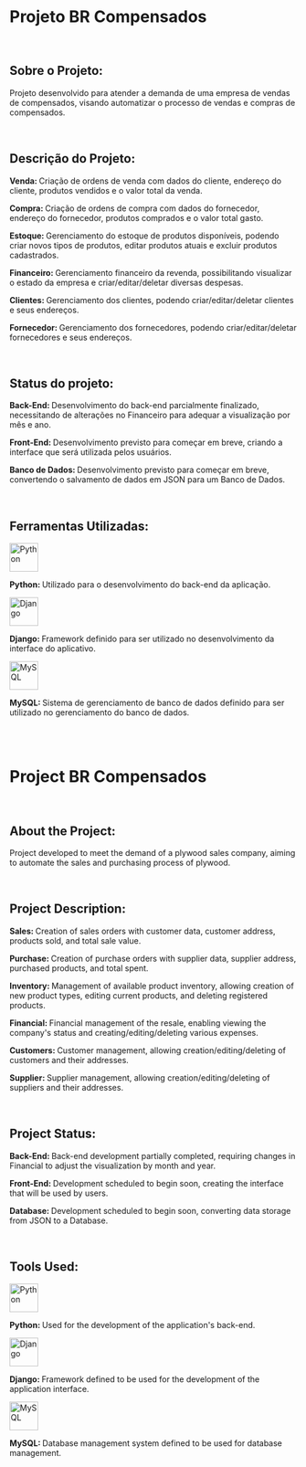 <h1>Projeto BR Compensados</h1>

</br>

<h2>Sobre o Projeto:</h2>
<p>Projeto desenvolvido para atender a demanda de uma empresa de vendas de compensados, visando automatizar o processo de vendas e compras de compensados.</p>

</br>

<h2>Descrição do Projeto:</h2>
<p><b>Venda: </b>Criação de ordens de venda com dados do cliente, endereço do cliente, produtos vendidos e o valor total da venda.</p>
<p><b>Compra: </b>Criação de ordens de compra com dados do fornecedor, endereço do fornecedor, produtos comprados e o valor total gasto.</p>
<p><b>Estoque: </b>Gerenciamento do estoque de produtos disponíveis, podendo criar novos tipos de produtos, editar produtos atuais e excluir produtos cadastrados.</p>
<p><b>Financeiro: </b>Gerenciamento financeiro da revenda, possibilitando visualizar o estado da empresa e criar/editar/deletar diversas despesas.</p>
<p><b>Clientes: </b>Gerenciamento dos clientes, podendo criar/editar/deletar clientes e seus endereços.</p>
<p><b>Fornecedor: </b>Gerenciamento dos fornecedores, podendo criar/editar/deletar fornecedores e seus endereços.</p>

</br>

<h2>Status do projeto:</h2>
<p><b>Back-End: </b>Desenvolvimento do back-end parcialmente finalizado, necessitando de alterações no Financeiro para adequar a visualização por mês e ano.</p>
<p><b>Front-End: </b>Desenvolvimento previsto para começar em breve, criando a interface que será utilizada pelos usuários.</p>
<p><b>Banco de Dados: </b>Desenvolvimento previsto para começar em breve, convertendo o salvamento de dados em JSON para um Banco de Dados.</p>

</br>

<h2>Ferramentas Utilizadas:</h2>
<img width="50" alt="Python" src="https://github.com/Eduardo-JS-22/ProjetoBRCompensados/assets/135711340/174cdb4f-06e5-486c-907c-704a1e669ee3"><p><b>Python: </b>Utilizado para o desenvolvimento do back-end da aplicação.</p>
<img width="50" alt="Django" src="https://github.com/Eduardo-JS-22/ProjetoBRCompensados/assets/135711340/92e82b55-4878-4bf2-8085-4dadaaae7468"><p><b>Django: </b>Framework definido para ser utilizado no desenvolvimento da interface do aplicativo.</p>
<img width="50" alt="MySQL" src="https://github.com/Eduardo-JS-22/ProjetoBRCompensados/assets/135711340/91be1295-44ea-4c4e-95bd-118d3aa8e451"><p><b>MySQL: </b>Sistema de gerenciamento de banco de dados definido para ser utilizado no gerenciamento do banco de dados.</p>

</br>
</br>

<h1>Project BR Compensados</h1>

</br>

<h2>About the Project:</h2>
<p>Project developed to meet the demand of a plywood sales company, aiming to automate the sales and purchasing process of plywood.</p>

</br>

<h2>Project Description:</h2>
<p><b>Sales: </b>Creation of sales orders with customer data, customer address, products sold, and total sale value.</p>
<p><b>Purchase: </b>Creation of purchase orders with supplier data, supplier address, purchased products, and total spent.</p>
<p><b>Inventory: </b>Management of available product inventory, allowing creation of new product types, editing current products, and deleting registered products.</p>
<p><b>Financial: </b>Financial management of the resale, enabling viewing the company's status and creating/editing/deleting various expenses.</p>
<p><b>Customers: </b>Customer management, allowing creation/editing/deleting of customers and their addresses.</p>
<p><b>Supplier: </b>Supplier management, allowing creation/editing/deleting of suppliers and their addresses.</p>

</br>

<h2>Project Status:</h2>
<p><b>Back-End: </b>Back-end development partially completed, requiring changes in Financial to adjust the visualization by month and year.</p>
<p><b>Front-End: </b>Development scheduled to begin soon, creating the interface that will be used by users.</p>
<p><b>Database: </b>Development scheduled to begin soon, converting data storage from JSON to a Database.</p>

</br>

<h2>Tools Used:</h2>
<img width="50" alt="Python" src="https://github.com/Eduardo-JS-22/ProjetoBRCompensados/assets/135711340/174cdb4f-06e5-486c-907c-704a1e669ee3"><p><b>Python: </b>Used for the development of the application's back-end.</p>
<img width="50" alt="Django" src="https://github.com/Eduardo-JS-22/ProjetoBRCompensados/assets/135711340/92e82b55-4878-4bf2-8085-4dadaaae7468"><p><b>Django: </b>Framework defined to be used for the development of the application interface.</p>
<img width="50" alt="MySQL" src="https://github.com/Eduardo-JS-22/ProjetoBRCompensados/assets/135711340/91be1295-44ea-4c4e-95bd-118d3aa8e451"><p><b>MySQL: </b>Database management system defined to be used for database management.</p>
